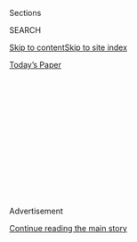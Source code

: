 <div id="app">

<div>

<div>

<div>

<div class="NYTAppHideMasthead css-1q2w90k e1suatyy0">

<div class="section css-ui9rw0 e1suatyy2">

<div class="css-eph4ug er09x8g0">

<div class="css-6n7j50">

</div>

<span class="css-1dv1kvn">Sections</span>

<div class="css-10488qs">

<span class="css-1dv1kvn">SEARCH</span>

</div>

[Skip to content](#site-content)[Skip to site index](#site-index)

</div>

<div class="css-10698na e1huz5gh0">

</div>

</div>

<div id="masthead-bar-one" class="section hasLinks css-15hmgas e1csuq9d3">

<div class="css-uqyvli e1csuq9d0">

</div>

<div class="css-1uqjmks e1csuq9d1">

</div>

<div class="css-9e9ivx">

[](https://myaccount.nytimes.com/auth/login?response_type=cookie&client_id=vi)

</div>

<div class="css-1bvtpon e1csuq9d2">

[Today’s Paper](https://www.nytimes.com/section/todayspaper)

</div>

</div>

</div>

</div>

<div data-aria-hidden="false">

<div id="site-content" role="main">

<div>

<div class="css-1aor85t" style="opacity:0.000000001;z-index:-1;visibility:hidden">

<div class="css-1hqnpie">

<div class="css-epjblv">

<span class="css-17xtcya">[Opinion](/section/opinion)</span><span class="css-x15j1o">|</span><span class="css-fwqvlz">I
Miss Northwestern Football’s Losing Tradition </span>

</div>

<div class="css-k008qs">

<div class="css-1iwv8en">

<span class="css-18z7m18"></span>

<div>

</div>

</div>

<span class="css-1n6z4y">https://nyti.ms/2DekD6L</span>

<div class="css-1705lsu">

<div class="css-4xjgmj">

<div class="css-4skfbu" role="toolbar" data-aria-label="Social Media Share buttons, Save button, and Comments Panel with current comment count" data-testid="share-tools">

  - 
  - 
  - 
  - 
    
    <div class="css-6n7j50">
    
    </div>

  - 

</div>

</div>

</div>

</div>

</div>

</div>

<div id="NYT_TOP_BANNER_REGION" class="css-13pd83m">

</div>

<div id="top-wrapper" class="css-1sy8kpn">

<div id="top-slug" class="css-l9onyx">

Advertisement

</div>

[Continue reading the main story](#after-top)

<div class="ad top-wrapper" style="text-align:center;height:100%;display:block;min-height:250px">

<div id="top" class="place-ad" data-position="top" data-size-key="top">

</div>

</div>

<div id="after-top">

</div>

</div>

<div>

<div class="css-v5btjw etb61u70">

<div class="css-v05ibm etb61u71">

[Opinion](/section/opinion)

</div>

</div>

<div id="sponsor-wrapper" class="css-1hyfx7x">

<div id="sponsor-slug" class="css-19vbshk">

Supported by

</div>

[Continue reading the main story](#after-sponsor)

<div id="sponsor" class="ad sponsor-wrapper" style="text-align:center;height:100%;display:block">

</div>

<div id="after-sponsor">

</div>

</div>

<div class="css-186x18t">

Sporting

</div>

<div class="css-1vkm6nb ehdk2mb0">

# I Miss Northwestern Football’s Losing Tradition

</div>

My college was usually on the bottom of the Big Ten. When I think of the
players’ futures, I wish it still was.

<div class="css-18e8msd">

<div class="css-vp77d3 epjyd6m0">

<div class="css-1baulvz">

By <span class="css-1baulvz last-byline" itemprop="name">Carmel
McCoubrey</span>

<div class="css-8atqhb">

Ms. McCoubrey is a Northwestern alumna.

</div>

</div>

</div>

  - Nov. 10, 2018

  - 
    
    <div class="css-4xjgmj">
    
    <div class="css-d8bdto" role="toolbar" data-aria-label="Social Media Share buttons, Save button, and Comments Panel with current comment count" data-testid="share-tools">
    
      - 
      - 
      - 
      - 
        
        <div class="css-6n7j50">
        
        </div>
    
      - 
    
    </div>
    
    </div>

</div>

<div class="css-79elbk" data-testid="photoviewer-wrapper">

<div class="css-z3e15g" data-testid="photoviewer-wrapper-hidden">

</div>

<div class="css-1a48zt4 ehw59r15" data-testid="photoviewer-children">

![<span class="css-16f3y1r e13ogyst0" data-aria-hidden="true">The
Northwestern Wildcats heading to the locker room before a game against
the Rutgers Scarlet Knights in
October.</span><span class="css-cnj6d5 e1z0qqy90" itemprop="copyrightHolder"><span class="css-1ly73wi e1tej78p0">Credit...</span><span><span>Corey
Perrine/Getty
Images</span></span></span>](https://static01.nyt.com/images/2018/11/10/opinion/10sportingWeb/10sportingWeb-articleLarge.jpg?quality=75&auto=webp&disable=upscale)

</div>

</div>

</div>

<div class="section meteredContent css-1r7ky0e" name="articleBody" itemprop="articleBody">

<div class="css-1fanzo5 StoryBodyCompanionColumn">

<div class="css-53u6y8">

The football team at my alma mater, Northwestern, is having a pretty
good season. Once, that would have thrilled me. Now, it just makes me
uneasy.

The first game I attended at N.U. was a doozy: The Wildcats beat
Northern Illinois on Sept. 25, 1982, to break what remains the longest
losing streak ([34
games](http://www.espn.com/page2/s/list/colfootball/teams/worst.html))
in Division I-A history. My classmates streamed onto the field at Dyche
Stadium to dismantle the goal posts in triumph and deposit them in Lake
Michigan. The team went on to a losing season, though: It had been a
long time since the days when [the future Notre Dame legend Ara
Parseghian was its relatively successful
coach](http://exhibits.library.northwestern.edu/archives/exhibits/football/7.html),
and even longer since Northwestern had gone to the Rose Bowl.

We would have been delighted if the team had won more games (it didn’t
have a winning season until 1995), but we consoled ourselves by taking a
sort of perverse pride in our losses. As the Wildcats were being pounded
by Big Ten opponents — especially our downstate rival, the University of
Illinois — the N.U. students in the stands would chant, “That’s all
right, that’s O.K., you’re going to work for us one day\!” Obnoxious and
classist, yes, but satisfying.

When I worked for the sports section of the campus newspaper, we’d
dutifully write features about the hopes and dreams of the football
players at the beginning of the season. Then, as the season rolled on,
we would just as dutifully record their losses next to accounts of the
exploits of the university’s real star athletes: the field hockey team.

</div>

</div>

<div class="css-1fanzo5 StoryBodyCompanionColumn">

<div class="css-53u6y8">

And that was all right, that was O.K., because nobody went to
Northwestern for its football prowess. I don’t recall ever meeting a
fellow student who regretted taking a pass on Ohio State because the
football there was better. If only a few of our players got jobs in the
N.F.L., that was all right and O.K., too.

So it’s been disconcerting in recent years to see Northwestern be
competitive in the Big Ten and regularly appear in bowl games. Right
now, as The Times [noted with bemusement last
week](https://www.nytimes.com/2018/10/30/sports/college-football-playoff.html),
it leads its division, with a 5-1 conference record.

The school has invested plenty in the team; a couple of months ago an
indoor practice field on prime lakefront property opened, [part of a
$270 million
complex](https://www.chicagotribune.com/sports/college/ct-spt-northwestern-athletics-facility-football-20180802-story.html)
that Northwestern hopes will lure recruits and render practices more
efficient — and make the team more competitive in a conference that has
a lucrative television deal. It’s a commonplace for non-athletes to
complain about too many resources being devoted to athletics, but
colleges *should* spend money on sports for a lively campus and to
promote students’ health.

And there’s the problem: Football’s not healthy.

So it’s been much more than disconcerting that my alma mater’s success,
and its big investment in the sport, comes as we are being reminded
every day of the price football players pay in traumatic brain injury.
The [rash of chronic traumatic
encephalopathy](https://www.nytimes.com/interactive/2017/07/25/sports/football/nfl-cte.html)
among N.F.L. players has gotten the most attention, but [college
players](https://www.nytimes.com/2010/09/14/sports/14football.html)
[are](https://concussionfoundation.org/CTE-resources/cte-college-football)
[hurt,
too](https://www.today.com/health/college-football-player-tyler-hilinski-who-died-suicide-had-cte-t131843).
[Some colleges, like
Dartmouth](https://www.nytimes.com/2018/10/26/sports/ivy-league-football-dartmouth.html?action=click&module=RelatedCoverage&pgtype=Article&region=Footer),
are trying ways to reduce these injuries by eliminating tackling in
practice and [taking other
measures](http://www.espn.com/college-football/story/_/id/24859819/concussions-drop-ivy-league-football-kickoff-change),
but they remain outliers.

News of Northwestern’s triumphs now just serves as a reminder that there
are real young men behind those wins whose brains are being battered. I
want the Wildcats to win less so they won’t play as much.

</div>

</div>

<div class="css-1fanzo5 StoryBodyCompanionColumn">

<div class="css-53u6y8">

It’s also making me increasingly uncomfortable about giving to my old
school. When I donate nowadays, I make sure to earmark my gift so it
won’t be applied to the football team in some way, but I’m wondering
if I’m still making myself complicit by donating at all to a university
that is willing to risk its students’ health and happiness for a share
of television revenue.

The Wildcats play Iowa on Saturday. A victory would put them a step
closer to the Big Ten championship game after the regular season. I’ll
root for them to play safe — and lose.

Carmel McCoubrey is a staff editor in the Opinion section.

*Follow The New York Times Opinion section on*
[*Facebook*](https://www.facebook.com/nytopinion)*,* [*Twitter
(@NYTopinion)*](http://twitter.com/NYTOpinion) *and*
[*Instagram*](https://www.instagram.com/nytopinion/)*.*

</div>

</div>

</div>

<div>

</div>

<div>

</div>

<div>

</div>

<div>

<div id="bottom-wrapper" class="css-1ede5it">

<div id="bottom-slug" class="css-l9onyx">

Advertisement

</div>

[Continue reading the main story](#after-bottom)

<div id="bottom" class="ad bottom-wrapper" style="text-align:center;height:100%;display:block;min-height:90px">

</div>

<div id="after-bottom">

</div>

</div>

</div>

</div>

</div>

## Site Index

<div>

</div>

## Site Information Navigation

  - [© <span>2020</span> <span>The New York Times
    Company</span>](https://help.nytimes.com/hc/en-us/articles/115014792127-Copyright-notice)

<!-- end list -->

  - [NYTCo](https://www.nytco.com/)
  - [Contact
    Us](https://help.nytimes.com/hc/en-us/articles/115015385887-Contact-Us)
  - [Work with us](https://www.nytco.com/careers/)
  - [Advertise](https://nytmediakit.com/)
  - [T Brand Studio](http://www.tbrandstudio.com/)
  - [Your Ad
    Choices](https://www.nytimes.com/privacy/cookie-policy#how-do-i-manage-trackers)
  - [Privacy](https://www.nytimes.com/privacy)
  - [Terms of
    Service](https://help.nytimes.com/hc/en-us/articles/115014893428-Terms-of-service)
  - [Terms of
    Sale](https://help.nytimes.com/hc/en-us/articles/115014893968-Terms-of-sale)
  - [Site Map](https://spiderbites.nytimes.com)
  - [Help](https://help.nytimes.com/hc/en-us)
  - [Subscriptions](https://www.nytimes.com/subscription?campaignId=37WXW)

</div>

</div>

</div>

</div>
